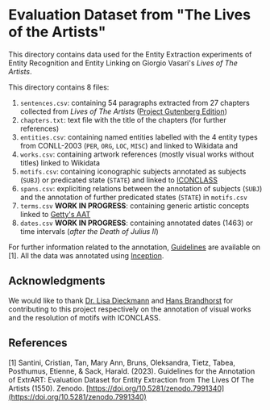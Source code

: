 # Evaluation Dataset from "The Lives of the Artists"

This directory contains data used for the Entity Extraction experiments of Entity Recognition and Entity Linking on Giorgio Vasari's *Lives of The Artists*.

This directory contains 8 files:

1. `sentences.csv`: containing 54 paragraphs extracted from 27 chapters collected from *Lives of The Artists* ([Project Gutenberg Edition](https://www.gutenberg.org/ebooks/25326))
2. `chapters.txt`: text file with the title of the chapters (for further references)
3. `entities.csv`: containing named entities labelled with the 4 entity types from CONLL-2003 (`PER`, `ORG`, `LOC`, `MISC`) and linked to Wikidata and
4. `works.csv`: containing artwork references (mostly visual works without titles) linked to Wikidata
5. `motifs.csv`: containing iconographic subjects annotated as subjects (`SUBJ`) or predicated state (`STATE`) and linked to [ICONCLASS](www.iconclass.org)
6. `spans.csv`: expliciting relations between the annotation of subjects (`SUBJ`) and the annotation of further predicated states (`STATE`) in `motifs.csv`
7. `terms.csv` **WORK IN PROGRESS**: containing generic artistic concepts linked to [Getty's AAT](https://www.getty.edu/research/tools/vocabularies/aat/)
8. `dates.csv` **WORK IN PROGRESS**: containing annotated dates (1463) or time intervals (*after the Death of Julius II*) 


For further information related to the annotation, [Guidelines](https://doi.org/10.5281/zenodo.7991340) are available on \[1\]. All the data was annotated using [Inception](https://inception-project.github.io/).


## Acknowledgments

We would like to thank [Dr. Lisa Dieckmann](https://nfdi4culture.de/about-us/people/fdcb9926-ef37-400a-8a64-064d7d48f198.html) and [Hans Brandhorst](https://nl.linkedin.com/in/hans-brandhorst-b032591b) for contributing to this project respectively on the annotation of visual works and the resolution of motifs with ICONCLASS.


## References

\[1\] Santini, Cristian, Tan, Mary Ann, Bruns, Oleksandra, Tietz, Tabea, Posthumus, Etienne, & Sack, Harald. (2023). Guidelines for the Annotation of ExtrART: Evaluation Dataset for Entity Extraction from The Lives Of The Artists (1550). Zenodo. [https://doi.org/10.5281/zenodo.7991340](https://doi.org/10.5281/zenodo.7991340)



